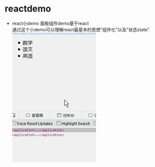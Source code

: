 # reactdemo
- react小demo 面板组件demo基于react
<br>通过这个小demo可以理解react最基本的思想"组件化"以及"状态state".
![](gaollg1.GIF)
